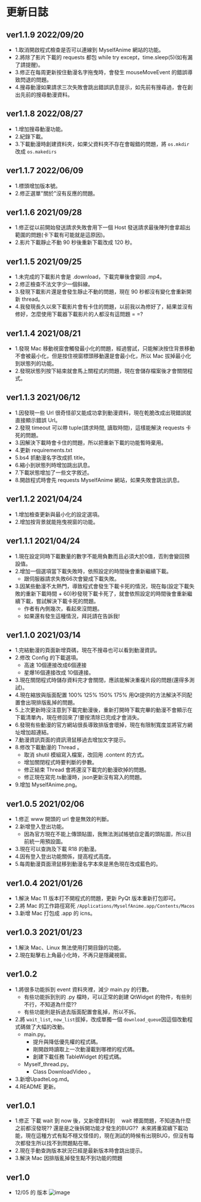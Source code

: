 # 更新日誌

## ver1.1.9 2022/09/20
- 1.取消開啟程式檢查是否可以連線到 MyselfAnime 網站的功能。
- 2.將除了影片下載的 requests 都包 while try except，time.sleep(5)(如有漏了請提醒)。
- 3.修正在每周更新按住動漫名字拖曳時，會發生 mouseMoveEvent 的錯誤導致閃退的問題。
- 4.搜尋動漫如果請求三次失敗會跳出錯誤訊息提示，如先前有搜尋過，會在創出先前的搜尋動漫資料。

## ver1.1.8 2022/08/27
- 1.增加搜尋動漫功能。
- 2.紀錄下載。
- 3.下載動漫時創建資料夾，如果父資料夾不存在會報錯的問題，將 `os.mkdir` 改成 `os.makedirs`

## ver1.1.7 2022/06/09
- 1.標頭增加版本號。
- 2.修正選單"關於"沒有反應的問題。

## ver1.1.6 2021/09/28
- 1.修正從以前開始發送請求失敗會用下一個 Host 發送請求最後陣列會拿超出範圍的問題(卡下載有可能就是這原因)。
- 2.影片下載靜止不動 90 秒後重新下載改成 120 秒。

## ver1.1.5 2021/09/25
- 1.未完成的下載影片會是 .download，下載完畢後會變回 .mp4。
- 2.修正檢查不法文字少一個斜線。
- 3.發現下載影片還是會發生靜止不動的問題，現在 90 秒都沒有變化會重新開新 thread。
- 4.我發現長久以來下載影片會有卡住的問題，以前我以為修好了，結果並沒有修好，怎麼使用下載器下載影片的人都沒有這問題 = =?

## ver1.1.4 2021/08/21
- 1.發現 Mac 移動視窗會觸發最小化的問題，經過嘗試，只能解決按住背景移動不會被最小化，但是按住視窗標頭移動還是會最小化，所以 Mac 拔掉最小化到狀態列的功能。
- 2.發現狀態列按下結束就會馬上關程式的問題，現在會儲存檔案後才會關閉程式。

## ver1.1.3 2021/06/12
- 1.因發現一些 Url 很奇怪卻又能成功拿到動漫資料，現在乾脆改成出現錯誤就直接顯示錯誤 Url。
- 2.發現 timeout 可以帶 tuple(請求時間, 讀取時間)，這樣能解決 requests 卡死的問題。
- 3.因解決下載時會卡住的問題，所以把重新下載的功能暫時棄用。
- 4.更新 requirements.txt
- 5.bs4 抓動漫名字改成抓 title。
- 6.縮小到狀態列時增加跳出訊息。
- 7.下載狀態增加了一些文字敘述。
- 8.開啟程式時會先 requests MyselfAnime 網站，如果失敗會跳出訊息。

## ver1.1.2 2021/04/24
- 1.增加檢查更新與最小化的設定選項。
- 2.增加按背景就能拖曳視窗的功能。

## ver1.1.1 2021/04/24
- 1.現在設定同時下載數量的數字不能用負數而且必須大於0值，否則會變回預設值。
- 2.增加一個選項當下載失敗時，依照設定的時間後會重新繼續下載。
	- 跟伺服器請求失敗66次會變成下載失敗。
- 3.因某些動漫不太熱門，導致程式會發生下載卡死的情況，現在每(設定下載失敗的重新下載時間 + 60)秒發現下載卡死了，就會依照設定的時間後會重新繼續下載，嘗試解決下載卡死的問題。
	- 作者有內側幾次，看起來沒問題。
	- 如果還有發生這種情況，拜託請在告訴我!
	

## ver1.1.0 2021/03/14
- 1.完結動漫的頁面新增頁碼，現在不搜尋也可以看到動漫資訊。
- 2.修改 Config 的下載選項。
	- 高速 10個連接改成6個連接
	- 星爆16個連接改成 10個連接。
- 3.現在關閉程式時儲存資料完才會關閉，應該能解決重複片段的問題(還得多測試)。
- 4.現在縮放與版面配置 100% 125% 150% 175% 用Qt提供的方法解決不同配置會出現排版亂掉的問題。
- 5.上次更新時沒注意到下載完動漫後，重新打開時下載完畢的動漫不會顯示在下載清單內，現在修回來了!要按清除已完成才會消失。
- 6.發現有些動漫的官方網站很長導致排版會壞掉，現在有限制寬度並將官方網址增加超連結。
- 7.動漫資訊頁面的資訊滑鼠移過去增加文字提示。
- 8.修改下載動漫的 Thread 。
	- 取消 shutil 模組寫入檔案，改回用 .content 的方式。
	- 增加關閉程式時要判斷的參數。
	- 修正結束 Thread 會將還沒下載完的動漫砍掉的問題。
	- 修正現在寫完.ts動漫時，json更新沒有寫入的問題。
- 9.增加 MyselfAnime.png。

## ver1.0.5 2021/02/06
- 1.修正 www 開頭的 url 會是無效的判斷。
- 2.新增登入登出功能。
	- 因為官方現在不能上傳頭貼圖，我無法測試帳號自定義的頭貼圖，所以目前統一用預設圖。
- 3.現在可以查詢及下載 R18 的動漫。
- 4.因有登入登出功能關係，提高程式高度。
- 5.每周動漫頁面滑鼠移到動漫名字本來是黑色現在改成藍色的。

## ver1.0.4 2021/01/26
- 1.解決 Mac 11 版本打不開程式的問題，更新 PyQt 版本重新打包即可。
- 2.將 Mac 的工作路徑寫死 `/Applications/MyselfAnime.app/Contents/Macos`
- 3.新增 Mac 打包成 .app 的 icns。

## ver1.0.3 2021/01/23
- 1.解決 Mac、Linux 無法使用打開目錄的功能。
- 2.現在點擊右上角最小化時，不再只是隱藏視窗。

## ver1.0.2
- 1.將很多功能拆到 event 資料夾裡，減少 main.py 的行數。
	- 有些功能拆到別的 .py 檔時，可以正常的創建 QtWidget 的物件，有些則不行，不知道為什麼??
	- 有些功能則是拆過去版面配置會亂掉，所以不拆。
- 2.將 `wait_list`, `now_list`拔掉，改成單獨一個 `download_queue`因這個改動程式碼做了大幅的改動。
	- main.py。
		- 提升與降低優先權的程式碼。
		- 剛開啟時讀取上一次動漫載到哪裡的程式碼。
		- 創建下載任務 TableWidget 的程式碼。
	- Myself_thread.py。
		- Class DownloadVideo 。
- 3.新增UpadteLog.md。
- 4.README 更新。

## ver1.0.1
- 1.修正 下載 wait 到 now 後，又新增資料到　 wait 裡面問題，不知道為什麼之前都沒發現?? 還是是之後拆開功能才發生的BUG??  未來將重寫續下載功能，現在這種方式有點不穩又怪怪的，現在測試的時候有出現BUG，但沒有每次都發生所以找不到問題點在哪。
- 2.現在手動查詢版本狀況已經是最新版本時會跳出提示。
- 3.解決 Mac 因排版亂掉發生點不到功能的問題

## ver1.0
- 12/05 的 版本
![image](https://i.imgur.com/WYDIX0m.gif)<br>